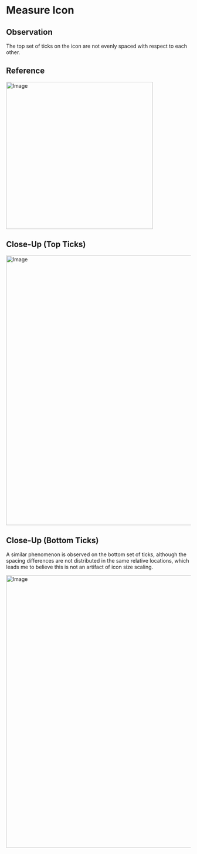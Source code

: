 # Measure Icon

## Observation

The top set of ticks on the icon are not evenly spaced with respect to each other.

## Reference

<img width="400" height="400" alt="Image" src="https://github.com/user-attachments/assets/983323c9-cb78-4ff0-b730-8522d003f337" />

## Close-Up (Top Ticks)

<img width="1300" height="733" alt="Image" src="https://github.com/user-attachments/assets/3e53aa4a-174c-46b0-b00a-70093fc521c3" />

## Close-Up (Bottom Ticks)

A similar phenomenon is observed on the bottom set of ticks, although the spacing differences are not distributed in the same relative locations, which leads me to believe this is not an artifact of icon size scaling.

<img width="1300" height="741" alt="Image" src="https://github.com/user-attachments/assets/d7cdd896-99bb-4cce-b0d5-3fdf2853d25d" />